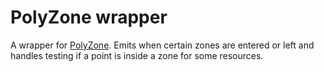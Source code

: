 # PolyZone wrapper

A wrapper for [PolyZone](https://github.com/mkafrin/PolyZone).
Emits when certain zones are entered or left and handles testing if a point is inside a zone for some resources.
